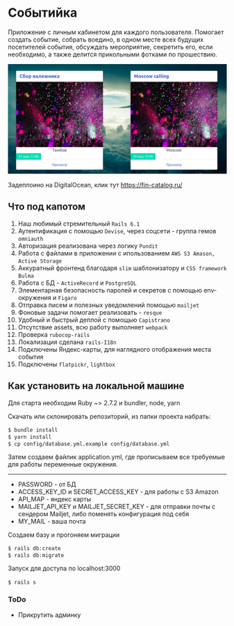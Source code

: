 # Событийка
Приложение с личным кабинетом для каждого пользователя. Помогает создать событие, собрать воедино, в одном месте всех будущих посетителей события, обсуждать мероприятие, секретить его, если необходимо, а также делится прикольными фотками по прошествию.

![главный экран](screenshots/main.png)

Задеплоино на DigitalOcean, клик тут https://fin-catalog.ru/

## Что под капотом
1. Наш любимый стремительный `Rails 6.1`
2. Аутентификация с помощью `Devise`, через соцсети - группа гемов `omniauth`
3. Авторизация реализована через логику `Pundit`
4. Работа с файлами в приложении с ипользованием `AWS S3 Amason, Active Storage`
5. Аккуратный фронтенд благодаря `slim` шаблонизатору и `CSS framework Bulma`
6. Работа с БД - `ActiveRecord` и `PostgreSQL`
7. Элементарная безопасность паролей и секретов с помощью env-окружения и `Figaro`
8. Отправка писем и полезных уведомлений  помощью `mailjet`
9. Фоновые задачи помогает реализовать - `resque`
10. Удобный и быстрый деплой с помощью `Capistrano`
11. Отсутствие assets, всю работу выполняет `webpack`
12. Проверка `rubocop-rails`
13. Локализация сделана `rails-I18n`
14. Подключены Яндекс-карты, для наглядного отображения места события
15. Подключены `flatpickr`, `lightbox`

## Как установить на локальной машине
Для старта необходим Ruby ~> 2.7.2 и bundler, node, yarn

Скачать или склонировать репозиторий, из папки проекта набрать:
```
$ bundle install
$ yarn install
$ cp config/database.yml.example config/database.yml
```

Затем создаем файлик application.yml, где прописываем все требуемые для работы переменные окружения.
___

+ PASSWORD - от БД
+ ACCESS_KEY_ID и SECRET_ACCESS_KEY - для работы с S3 Amazon
+ API_MAP - яндекс карты
+ MAILJET_API_KEY и MAILJET_SECRET_KEY - для отправки почты с сендером Mailjet, либо поменять конфигурация под себя
+ MY_MAIL - ваша почта

Создаем базу и прогоняем миграции
```
$ rails db:create
$ rails db:migrate

```
Запуск для доступа по localhost:3000

`$ rails s`

### ToDo
+ Прикрутить админку
